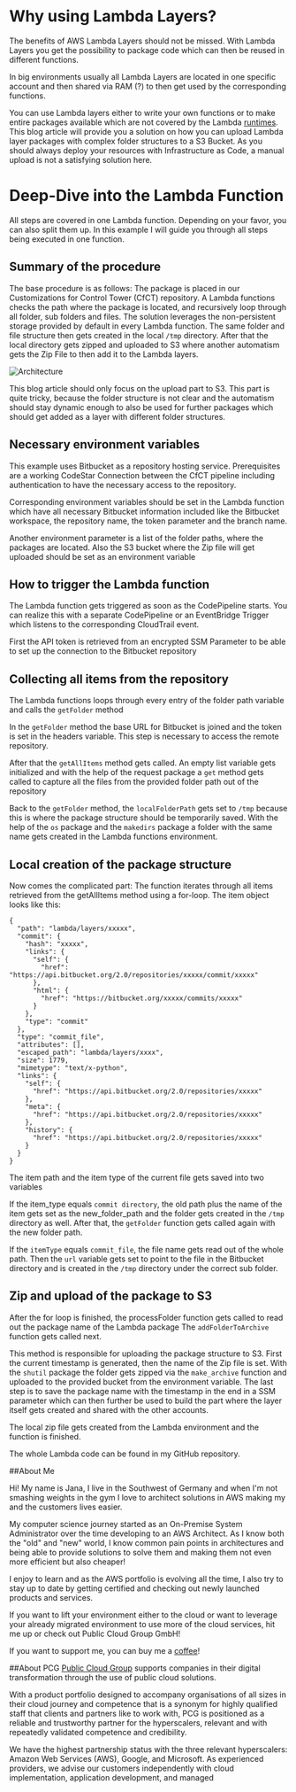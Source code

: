 # Why using Lambda Layers?

The benefits of AWS Lambda Layers should not be missed. With Lambda Layers you get the possibility to package code which can then be reused in different functions.

In big environments usually all Lambda Layers are located in one specific account and then shared via RAM (?) to then get used by the corresponding functions.

You can use Lambda layers either to write your own functions or to make entire packages available which are not covered by the Lambda [runtimes](https://docs.aws.amazon.com/lambda/latest/dg/lambda-runtimes.html). This blog article will provide you a solution on how you can upload Lambda layer packages with complex folder structures to a S3 Bucket. As you should always deploy your resources with Infrastructure as Code, a manual upload is not a satisfying solution here.

# Deep-Dive into the Lambda Function

All steps are covered in one Lambda function. Depending on your favor, you can also split them up. In this example I will guide you through all steps being executed in one function.

## Summary of the procedure

The base procedure is as follows: 
The package is placed in our Customizations for Control Tower (CfCT) repository. A Lambda functions checks the path where the package is located, and recursively loop through all folder, sub folders and files. 
The solution leverages the non-persistent storage provided by default in every Lambda function. The same folder and file structure then gets created in the local `/tmp` directory. 
After that the local directory gets zipped and uploaded to S3 where another automatism gets the Zip File to then add it to the Lambda layers.

![Architecture](https://dev-to-uploads.s3.amazonaws.com/uploads/articles/i698rmwb8e8myqj2ymed.png)

This blog article should only focus on the upload part to S3. This part is quite tricky, because the folder structure is not clear and the automatism should stay dynamic enough to also be used for further packages which should get added as a layer with different folder structures.

## Necessary environment variables

This example uses Bitbucket as a repository hosting service. Prerequisites are a working CodeStar Connection between the CfCT pipeline including authentication to have the necessary access to the repository. 

Corresponding environment variables should be set in the Lambda function which have all necessary Bitbucket information included like the Bitbucket workspace, the repository name, the token parameter and the branch name. 

Another environment parameter is a list of the folder paths, where the packages are located. Also the S3 bucket where the Zip file will get uploaded should be set as an environment variable

## How to trigger the Lambda function

The Lambda function gets triggered as soon as the CodePipeline starts. You can realize this with a separate CodePipeline or an EventBridge Trigger which listens to the corresponding CloudTrail event.

First the API token is retrieved from an encrypted SSM Parameter to be able to set up the connection to the Bitbucket repository 

## Collecting all items from the repository

The Lambda functions loops through every entry of the folder path variable and calls the `getFolder` method

In the `getFolder` method the base URL for Bitbucket is joined and the token is set in the headers variable. This step is necessary to access the remote repository.


After that the `getAllItems` method gets called. An empty list variable gets initialized and with the help of the request package  a `get` method gets called to capture all the files from the provided folder path out of the repository


Back to the `getFolder` method, the `localFolderPath` gets set to `/tmp`  because this is where the package structure should be temporarily saved. With the help of the `os` package and the `makedirs` package a folder with the same name gets created in the Lambda functions environment. 


## Local creation of the package structure

Now comes the complicated part: The function iterates through all items retrieved from the getAllItems method using a for-loop. The item object looks like this: 

```
{
  "path": "lambda/layers/xxxxx",
  "commit": {
    "hash": "xxxxx",
    "links": {
      "self": {
        "href": "https://api.bitbucket.org/2.0/repositories/xxxxx/commit/xxxxx"
      },
      "html": {
        "href": "https://bitbucket.org/xxxxx/commits/xxxxx"
      }
    },
    "type": "commit"
  },
  "type": "commit_file",
  "attributes": [],
  "escaped_path": "lambda/layers/xxxx",
  "size": 1779,
  "mimetype": "text/x-python",
  "links": {
    "self": {
      "href": "https://api.bitbucket.org/2.0/repositories/xxxxx"
    },
    "meta": {
      "href": "https://api.bitbucket.org/2.0/repositories/xxxxx"
    },
    "history": {
      "href": "https://api.bitbucket.org/2.0/repositories/xxxxx"
    }
  }
}
```

The item path and the item type of the current file gets saved into two variables

If the item_type equals `commit directory`, the old path plus the name of the item gets set as the new_folder_path and the folder gets created in the `/tmp`  directory as well. After that, the `getFolder` function gets called again with the new folder path. 


If the `itemType` equals `commit_file`, the file name gets read out of the whole path. Then the `url` variable gets set to point to the file in the Bitbucket directory and is created in the `/tmp` directory under the correct sub folder.

## Zip and upload of the package to S3

After the for loop is finished, the processFolder function gets called to read out the package name of the Lambda package
The `addFolderToArchive` function gets called next.

This method is responsible for uploading the package structure to S3. First the current timestamp is generated, then the name of the Zip file is set. With the `shutil` package the folder gets zipped via the `make_archive` function and uploaded to the provided bucket from the environment variable. The last step is to save the package name with the timestamp in the end in a SSM parameter which can then further be used to build the part where the layer itself gets created and shared with the other accounts.

The local zip file gets created from the Lambda environment and the function is finished. 

The whole Lambda code can be found in my GitHub repository.

##About Me

Hi! My name is Jana, I live in the Southwest of Germany and when I'm not smashing weights in the gym I love to architect solutions in AWS making my and the customers lives easier. 

My computer science journey started as an On-Premise System Administrator over the time developing to an AWS Architect. As I know both the "old" and "new" world, I know common pain points in architectures and being able to provide solutions to solve them and making them not even more efficient but also cheaper! 

I enjoy to learn and as the AWS portfolio is evolving all the time, I also try to stay up to date by getting certified and checking out newly launched products and services.

If you want to lift your environment either to the cloud or want to leverage your already migrated environment to use more of the cloud services, hit me up or check out Public Cloud Group GmbH!

If you want to support me, you can buy me a [coffee](https://coff.ee/janahockenberger)!

##About PCG
[Public Cloud Group](https://pcg.io/) supports companies in their digital transformation through the use of public cloud solutions.

With a product portfolio designed to accompany organisations of all sizes in their cloud journey and competence that is a synonym for highly qualified staff that clients and partners like to work with, PCG is positioned as a reliable and trustworthy partner for the hyperscalers, relevant and with repeatedly validated competence and credibility.

We have the highest partnership status with the three relevant hyperscalers: Amazon Web Services (AWS), Google, and Microsoft. As experienced providers, we advise our customers independently with cloud implementation, application development, and managed 